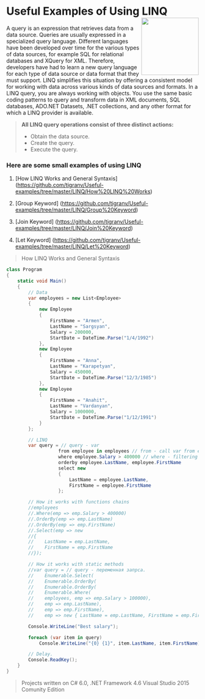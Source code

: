 # Useful Examples of Using LINQ  <img src="https://cloud.githubusercontent.com/assets/24522089/21962098/41a510c8-db36-11e6-95ef-eb392a0a1919.png" align="right" width="150px" height="150px" /> 

A query is an expression that retrieves data from a data source. Queries are usually expressed in a specialized query language. Different languages have been developed over time for the various types of data sources, for example SQL for relational databases and XQuery for XML. Therefore, developers have had to learn a new query language for each type of data source or data format that they must support. LINQ simplifies this situation by offering a consistent model for working with data across various kinds of data sources and formats. In a LINQ query, you are always working with objects. You use the same basic coding patterns to query and transform data in XML documents, SQL databases, ADO.NET Datasets, .NET collections, and any other format for which a LINQ provider is available.

> **All LINQ query operations consist of three distinct actions:**
> * Obtain the data source.
> * Create the query.
> * Execute the query.

###  Here are some small examples of using LINQ

1. [How LINQ Works and General Syntaxis] (https://github.com/tigranv/Useful-examples/tree/master/LINQ/How%20LINQ%20Works)

2. [Group Keyword] (https://github.com/tigranv/Useful-examples/tree/master/LINQ/Group%20Keyword)

3. [Join Keyword] (https://github.com/tigranv/Useful-examples/tree/master/LINQ/Join%20Keyword)

4. [Let Keyword] (https://github.com/tigranv/Useful-examples/tree/master/LINQ/Let%20Keyword)



> How LINQ Works and General Syntaxis
```c#
class Program
{
    static void Main()
    {
        // Data
        var employees = new List<Employee>
        {
            new Employee
            {
                FirstName = "Armen",
                LastName = "Sargsyan",
                Salary = 200000,
                StartDate = DateTime.Parse("1/4/1992")
            },
            new Employee
            {
                FirstName = "Anna",
                LastName = "Karapetyan",
                Salary = 450000,
                StartDate = DateTime.Parse("12/3/1985")
            },
            new Employee
            {
                FirstName = "Anahit",
                LastName = "Vardanyan",
                Salary = 1000000,
                StartDate = DateTime.Parse("1/12/1991")
            }
        };

        // LINQ 
        var query = // query - var 
                   from employee in employees // from - call var from employee.
                   where employee.Salary > 400000 // where - filtering
                   orderby employee.LastName, employee.FirstName
                   select new 
                   {
                       LastName = employee.LastName,
                       FirstName = employee.FirstName
                   };

        // How it works with functions chains
        //employees
        //.Where(emp => emp.Salary > 400000)
        //.OrderBy(emp => emp.LastName)
        //.OrderBy(emp => emp.FirstName)
        //.Select(emp => new
        //{
        //    LastName = emp.LastName,
        //    FirstName = emp.FirstName
        //});

        // How it works with static methods
        //var query = // query - переменная запрса.
        //    Enumerable.Select(
        //    Enumerable.OrderBy(
        //    Enumerable.OrderBy(
        //    Enumerable.Where(
        //    employees, emp => emp.Salary > 100000),
        //    emp => emp.LastName),
        //    emp => emp.FirstName),
        //    emp => new { LastName = emp.LastName, FirstName = emp.FirstName });

        Console.WriteLine("Best salary");

        foreach (var item in query)
            Console.WriteLine("{0} {1}", item.LastName, item.FirstName);

        // Delay.
        Console.ReadKey();
    }
}
```


> Projects written on C# 6.0, .NET Framework 4.6 Visual Studio 2015 Comunity Edition


